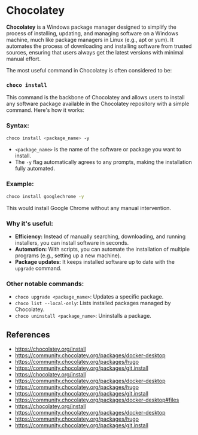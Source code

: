 # Chocolatey

**Chocolatey** is a Windows package manager designed to simplify the process of installing, updating, and managing software on a Windows machine, much like package managers in Linux (e.g., apt or yum). It automates the process of downloading and installing software from trusted sources, ensuring that users always get the latest versions with minimal manual effort.

The most useful command in Chocolatey is often considered to be:

### `choco install`
This command is the backbone of Chocolatey and allows users to install any software package available in the Chocolatey repository with a simple command. Here's how it works:

### Syntax:
```bash
choco install <package_name> -y
```
- `<package_name>` is the name of the software or package you want to install.
- The `-y` flag automatically agrees to any prompts, making the installation fully automated.

### Example:
```bash
choco install googlechrome -y
```
This would install Google Chrome without any manual intervention.

### Why it's useful:
- **Efficiency:** Instead of manually searching, downloading, and running installers, you can install software in seconds.
- **Automation:** With scripts, you can automate the installation of multiple programs (e.g., setting up a new machine).
- **Package updates:** It keeps installed software up to date with the `upgrade` command.

### Other notable commands:
- `choco upgrade <package_name>`: Updates a specific package.
- `choco list --local-only`: Lists installed packages managed by Chocolatey.
- `choco uninstall <package_name>`: Uninstalls a package.

## References

- https://chocolatey.org/install
- https://community.chocolatey.org/packages/docker-desktop
- https://community.chocolatey.org/packages/hugo
- https://community.chocolatey.org/packages/git.install
- https://chocolatey.org/install
- https://community.chocolatey.org/packages/docker-desktop
- https://community.chocolatey.org/packages/hugo
- https://community.chocolatey.org/packages/git.install
- https://community.chocolatey.org/packages/docker-desktop#files
- https://chocolatey.org/install
- https://community.chocolatey.org/packages/docker-desktop
- https://community.chocolatey.org/packages/hugo
- https://community.chocolatey.org/packages/git.install